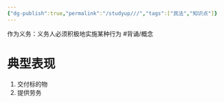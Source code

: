 ```yaml
---
{"dg-publish":true,"permalink":"/studyup///","tags":["民法","知识点"]}
---
```


作为义务：义务人必须积极地实施某种行为 #背诵/概念 
# 典型表现 
1. 交付标的物
2. 提供劳务